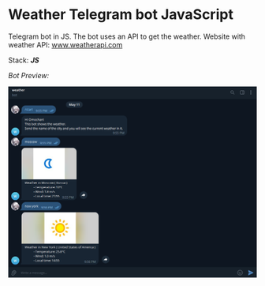 # Weather Telegram bot JavaScript

Telegram bot in JS. The bot uses an API to get the weather.
Website with weather API: www.weatherapi.com

Stack: ***JS***

  *Bot Preview:*

![This image](https://github.com/om04an/WeatherTelegramBotJs/blob/master/image_2023-05-11_21-39-40.png)
